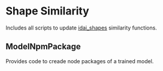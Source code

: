 # Shape Similarity 

Includes all scripts to update [idai_shapes](https://shapes.idai.world) similarity functions.

## ModelNpmPackage

Provides code to creade node packages of a trained model.

